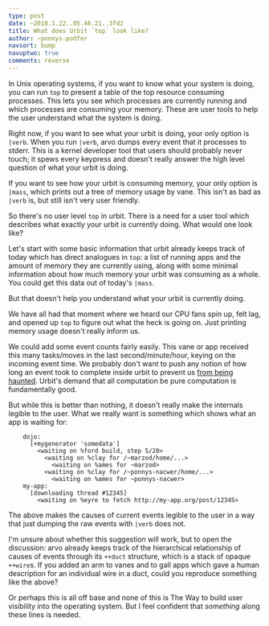 ```yaml
---
type: post
date: ~2018.1.22..05.46.21..3fd2
title: What does Urbit `top` look like?
author: ~ponnys-podfer
navsort: bump
navuptwo: true
comments: reverse
---
```


In Unix operating systems, if you want to know what your system is doing, you can run `top` to present a table of the top resource consuming processes. This lets you see which processes are currently running and which processes are consuming your memory. These are user tools to help the user understand what the system is doing.

Right now, if you want to see what your urbit is doing, your only option is `|verb`. When you run `|verb`, arvo dumps every event that it processes to stderr. This is a kernel developer tool that users should probably never touch; it spews every keypress and doesn't really answer the high level question of what your urbit is doing.

If you want to see how your urbit is consuming memory, your only option is `|mass`, which prints out a tree of memory usage by vane. This isn't as bad as `|verb` is, but still isn't very user friendly.

So there's no user level `top` in urbit. There is a need for a user tool which describes what exactly your urbit is currently doing. What would one look like?

Let's start with some basic information that urbit already keeps track of today which has direct analogues in `top`: a list of running apps and the amount of memory they are currently using, along with some minimal information about how much memory your urbit was consuming as a whole. You could get this data out of today's `|mass`.

But that doesn't help you understand what your urbit is currently doing.

We have all had that moment where we heard our CPU fans spin up, felt lag, and opened up `top` to figure out what the heck is going on. Just printing memory usage doesn't really inform us.

We could add some event counts fairly easily. This vane or app received this many tasks/moves in the last second/minute/hour, keying on the incoming event time. We probably don't want to push any notion of how long an event took to complete inside urbit to prevent us [from being haunted](https://meltdownattack.com/). Urbit's demand that all computation be pure computation is fundamentally good.

But while this is better than nothing, it doesn't really make the internals legible to the user. What we really want is something which shows what an app is waiting for:

```
    dojo:
      [+mygenerator 'somedata']
        <waiting on %ford build, step 5/20>
          <waiting on %clay for /~marzod/home/...>
            <waiting on %ames for ~marzod>
          <waiting on %clay for /~ponnys-nacwer/home/...>
            <waiting on %ames for ~ponnys-nacwer>
    my-app:
      [downloading thread #12345]
        <waiting on %eyre to fetch http://my-app.org/post/12345>
```

The above makes the causes of current events legible to the user in a way that just dumping the raw events with `|verb` does not.

I'm unsure about whether this suggestion will work, but to open the discussion: arvo already keeps track of the hierarchical relationship of causes of events through its `++duct` structure, which is a stack of opaque `++wire`s. If you added an arm to vanes and to gall apps which gave a human description for an individual wire in a duct, could you reproduce something like the above?

Or perhaps this is all off base and none of this is The Way to build user visibility into the operating system. But I feel confident that *something* along these lines is needed.
